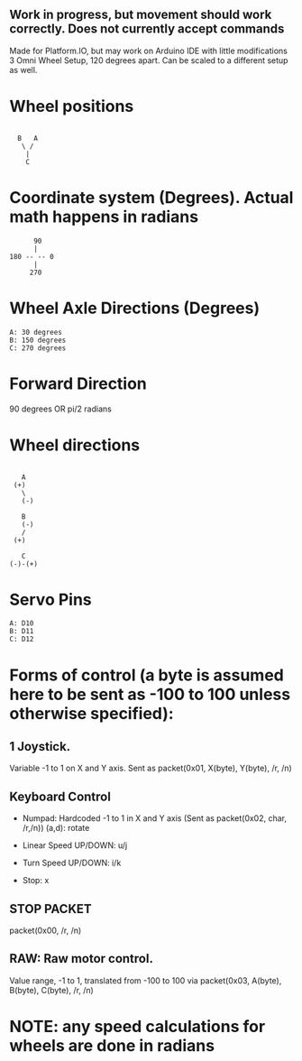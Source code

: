 ## Work in progress, but movement should work correctly. Does not currently accept commands ##

Made for Platform.IO, but may work on Arduino IDE with little modifications
3 Omni Wheel Setup,  120 degrees apart. Can be scaled to a different setup as well.

# Wheel positions #

```

  B   A
   \ /
    |
    C

```
 
# Coordinate system (Degrees). Actual math happens in radians #

```
      90
      |
180 -- -- 0
      |
     270
```

# Wheel Axle Directions (Degrees) #

```
A: 30 degrees
B: 150 degrees
C: 270 degrees
```

# Forward Direction #

90 degrees OR pi/2 radians

# Wheel directions #

```
 
   A
 (+)
   \
   (-)

   B
   (-)
   /
 (+)    
    
   C
(-)-(+)
```

# Servo Pins #

```
A: D10
B: D11
C: D12
```

# Forms of control (a byte is assumed here to be sent as -100 to 100 unless otherwise specified): #

## 1 Joystick. ##

Variable -1 to 1 on X and Y axis. Sent as packet(0x01, X(byte), Y(byte), /r, /n)

## Keyboard Control ##

- Numpad: Hardcoded -1 to 1 in X and Y axis (Sent as packet(0x02, char, /r,/n)) (a,d): rotate

- Linear Speed UP/DOWN: u/j

- Turn Speed UP/DOWN: i/k

- Stop: x

## STOP PACKET ##

packet(0x00, /r, /n)

## RAW: Raw motor control. ##

Value range, -1 to 1, translated from -100 to 100 via packet(0x03, A(byte), B(byte), C(byte), /r, /n)

# NOTE: any speed calculations for wheels are done in radians #
